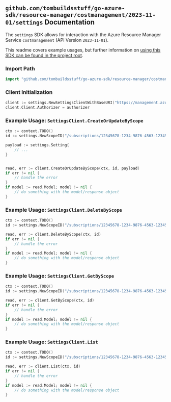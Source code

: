 
## `github.com/tombuildsstuff/go-azure-sdk/resource-manager/costmanagement/2023-11-01/settings` Documentation

The `settings` SDK allows for interaction with the Azure Resource Manager Service `costmanagement` (API Version `2023-11-01`).

This readme covers example usages, but further information on [using this SDK can be found in the project root](https://github.com/tombuildsstuff/go-azure-sdk/tree/main/docs).

### Import Path

```go
import "github.com/tombuildsstuff/go-azure-sdk/resource-manager/costmanagement/2023-11-01/settings"
```


### Client Initialization

```go
client := settings.NewSettingsClientWithBaseURI("https://management.azure.com")
client.Client.Authorizer = authorizer
```


### Example Usage: `SettingsClient.CreateOrUpdateByScope`

```go
ctx := context.TODO()
id := settings.NewScopeID("/subscriptions/12345678-1234-9876-4563-123456789012/resourceGroups/some-resource-group")

payload := settings.Setting{
	// ...
}


read, err := client.CreateOrUpdateByScope(ctx, id, payload)
if err != nil {
	// handle the error
}
if model := read.Model; model != nil {
	// do something with the model/response object
}
```


### Example Usage: `SettingsClient.DeleteByScope`

```go
ctx := context.TODO()
id := settings.NewScopeID("/subscriptions/12345678-1234-9876-4563-123456789012/resourceGroups/some-resource-group")

read, err := client.DeleteByScope(ctx, id)
if err != nil {
	// handle the error
}
if model := read.Model; model != nil {
	// do something with the model/response object
}
```


### Example Usage: `SettingsClient.GetByScope`

```go
ctx := context.TODO()
id := settings.NewScopeID("/subscriptions/12345678-1234-9876-4563-123456789012/resourceGroups/some-resource-group")

read, err := client.GetByScope(ctx, id)
if err != nil {
	// handle the error
}
if model := read.Model; model != nil {
	// do something with the model/response object
}
```


### Example Usage: `SettingsClient.List`

```go
ctx := context.TODO()
id := settings.NewScopeID("/subscriptions/12345678-1234-9876-4563-123456789012/resourceGroups/some-resource-group")

read, err := client.List(ctx, id)
if err != nil {
	// handle the error
}
if model := read.Model; model != nil {
	// do something with the model/response object
}
```
